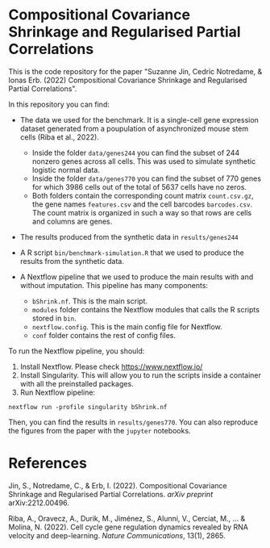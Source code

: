 # Compositional Covariance Shrinkage and Regularised Partial Correlations
This is the code repository for the paper "Suzanne Jin, Cedric Notredame, & Ionas Erb. (2022) Compositional Covariance Shrinkage and Regularised Partial Correlations".

In this repository you can find:
- The data we used for the benchmark. It is a single-cell gene expression dataset generated from a poupulation of asynchronized mouse stem cells (Riba et al., 2022).
   - Inside the folder `data/genes244` you can find the subset of 244 nonzero genes across all cells. This was used to simulate synthetic logistic normal data.
   - Inside the folder `data/genes770` you can find the subset of 770 genes for which 3986 cells out of the total of 5637 cells have no zeros. 
   - Both folders contain the corresponding count matrix `count.csv.gz`, the gene names `features.csv` and the cell barcodes `barcodes.csv`. The count matrix is organized in such a way so that rows are cells and columns are genes.
- The results produced from the synthetic data in `results/genes244`
   
- A R script `bin/benchmark-simulation.R` that we used to produce the results from the synthetic data.
- A Nextflow pipeline that we used to produce the main results with and without imputation. This pipeline has many components:
   - `bShrink.nf`. This is the main script. 
   - `modules` folder contains the Nextflow modules that calls the R scripts stored in `bin`.
   - `nextflow.config`. This is the main config file for Nextflow.
   - `conf` folder contains the rest of config files.
   
To run the Nextflow pipeline, you should:
1) Install Nextflow. Please check https://www.nextflow.io/
2) Install Singularity. This will allow you to run the scripts inside a container with all the preinstalled packages.
3) Run Nextflow pipeline: 
```
nextflow run -profile singularity bShrink.nf
```
Then, you can find the results in `results/genes770`. You can also reproduce the figures from the paper with the `jupyter` notebooks.


# References
Jin, S., Notredame, C., & Erb, I. (2022). Compositional Covariance Shrinkage and Regularised Partial Correlations. *arXiv preprint* arXiv:2212.00496.

Riba, A., Oravecz, A., Durik, M., Jiménez, S., Alunni, V., Cerciat, M., ... & Molina, N. (2022). Cell cycle gene regulation dynamics revealed by RNA velocity and deep-learning. *Nature Communications*, 13(1), 2865.

